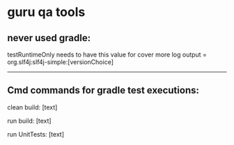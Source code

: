 <h1>guru qa tools</h1>

<h2>never used gradle:</h2>
<p>testRuntimeOnly needs to have this value for cover more log output = org.slf4j:slf4j-simple:[versionChoice]</p>
<hr>
<h2>Cmd commands for gradle test executions:</h2>
<p>clean build: [text]</p>
<p>run build: [text]</p>
<p>run UnitTests: [text]</p>
